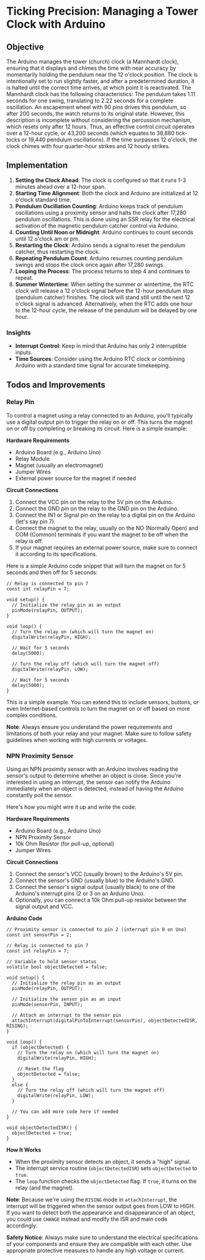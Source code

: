 # Ticking Precision: Managing a Tower Clock with Arduino

## Objective

The Arduino manages the tower (church) clock (a Mannhardt clock), ensuring that it displays and chimes the time with near accuracy by momentarily holding the pendulum near the 12 o'clock position. The clock is intentionally set to run slightly faster, and after a predetermined duration, it is halted until the correct time arrives, at which point it is reactivated.
The Mannhardt clock has the following characteristics: The pendulum takes 1.11 seconds for one swing, translating to 2.22 seconds for a complete oscillation. An escapement wheel with 90 pins drives this pendulum, so after 200 seconds, the watch returns to its original state. However, this description is incomplete without considering the percussion mechanism, which resets only after 12 hours. Thus, an effective control circuit operates over a 12-hour cycle, or 43,200 seconds (which equates to 38,880 tick-tocks or 19,440 pendulum oscillations).
If the time surpasses 12 o'clock, the clock chimes with four quarter-hour strikes and 12 hourly strikes.


## Implementation

1. **Setting the Clock Ahead**: The clock is configured so that it runs 1-3 minutes ahead over a 12-hour span.
2. **Starting Time Alignment**: Both the clock and Arduino are initialized at 12 o'clock standard time.
3. **Pendulum Oscillation Counting**: Arduino keeps track of pendulum oscillations using a proximity sensor and halts the clock after 17,280 pendulum oscillations. This is done using an SSR relay for the electrical activation of the magnetic pendulum catcher control via Arduino.
4. **Counting Until Noon or Midnight**: Arduino continues to count seconds until 12 o'clock am or pm.
5. **Restarting the Clock**: Arduino sends a signal to reset the pendulum catcher, thus restarting the clock.
6. **Repeating Pendulum Count**: Arduino resumes counting pendulum swings and stops the clock once again after 17,280 swings.
7. **Looping the Process**: The process returns to step 4 and continues to repeat.
8. **Summer Wintertime**: When setting the summer or wintertime, the RTC clock will release a 12 o'clock signal before the 12-hour pendulum stop (pendulum catcher) finishes. The clock will stand still until the next 12 o'clock signal is advanced. Alternatively, when the RTC adds one hour to the 12-hour cycle, the release of the pendulum will be delayed by one hour.

### Insights

- **Interrupt Control**: Keep in mind that Arduino has only 2 interruptible inputs.
- **Time Sources**: Consider using the Arduino RTC clock or combining Arduino with a standard time signal for accurate timekeeping.
  
## Todos and Improvements

### Relay Pin

To control a magnet using a relay connected to an Arduino, you'll typically use a digital output pin to trigger the relay on or off. This turns the magnet on or off by completing or breaking its circuit. Here is a simple example:

**Hardware Requirements**

- Arduino Board (e.g., Arduino Uno)
- Relay Module
- Magnet (usually an electromagnet)
- Jumper Wires
- External power source for the magnet if needed

**Circuit Connections**

1. Connect the VCC pin on the relay to the 5V pin on the Arduino.
2. Connect the GND pin on the relay to the GND pin on the Arduino.
3. Connect the IN1 or Signal pin on the relay to a digital pin on the Arduino (let's say pin 7).
4. Connect the magnet to the relay, usually on the NO (Normally Open) and COM (Common) terminals if you want the magnet to be off when the relay is off.
5. If your magnet requires an external power source, make sure to connect it according to its specifications.

Here is a simple Arduino code snippet that will turn the magnet on for 5 seconds and then off for 5 seconds:

```arduino
// Relay is connected to pin 7
const int relayPin = 7;

void setup() {
  // Initialize the relay pin as an output
  pinMode(relayPin, OUTPUT);
}

void loop() {
  // Turn the relay on (which will turn the magnet on)
  digitalWrite(relayPin, HIGH);
  
  // Wait for 5 seconds
  delay(5000);

  // Turn the relay off (which will turn the magnet off)
  digitalWrite(relayPin, LOW);
  
  // Wait for 5 seconds
  delay(5000);
}
```

This is a simple example. You can extend this to include sensors, buttons, or even Internet-based controls to turn the magnet on or off based on more complex conditions.

**Note**: Always ensure you understand the power requirements and limitations of both your relay and your magnet. Make sure to follow safety guidelines when working with high currents or voltages.

### NPN Proximity Sensor

Using an NPN proximity sensor with an Arduino involves reading the sensor's output to determine whether an object is close. Since you're interested in using an interrupt, the sensor can notify the Arduino immediately when an object is detected, instead of having the Arduino constantly poll the sensor.

Here's how you might wire it up and write the code:

**Hardware Requirements**

- Arduino Board (e.g., Arduino Uno)
- NPN Proximity Sensor
- 10k Ohm Resistor (for pull-up, optional)
- Jumper Wires

**Circuit Connections**

1. Connect the sensor's VCC (usually brown) to the Arduino's 5V pin.
2. Connect the sensor's GND (usually blue) to the Arduino's GND.
3. Connect the sensor's signal output (usually black) to one of the Arduino's interrupt pins (2 or 3 on an Arduino Uno).
4. Optionally, you can connect a 10k Ohm pull-up resistor between the signal output and VCC.

**Arduino Code**

```arduino
// Proximity sensor is connected to pin 2 (interrupt pin 0 on Uno)
const int sensorPin = 2;

// Relay is connected to pin 7
const int relayPin = 7;

// Variable to hold sensor status
volatile bool objectDetected = false;

void setup() {
  // Initialize the relay pin as an output
  pinMode(relayPin, OUTPUT);
  
  // Initialize the sensor pin as an input
  pinMode(sensorPin, INPUT);
  
  // Attach an interrupt to the sensor pin
  attachInterrupt(digitalPinToInterrupt(sensorPin), objectDetectedISR, RISING);
}

void loop() {
  if (objectDetected) {
    // Turn the relay on (which will turn the magnet on)
    digitalWrite(relayPin, HIGH);

    // Reset the flag
    objectDetected = false;
  }
  else {
    // Turn the relay off (which will turn the magnet off)
    digitalWrite(relayPin, LOW);
  }
  
  // You can add more code here if needed
}

void objectDetectedISR() {
  objectDetected = true;
}
```

**How It Works**

- When the proximity sensor detects an object, it sends a "high" signal.
- The interrupt service routine (`objectDetectedISR`) sets `objectDetected` to `true`.
- The `loop` function checks the `objectDetected` flag. If `true`, it turns on the relay (and the magnet).

**Note**: Because we're using the `RISING` mode in `attachInterrupt`, the interrupt will be triggered when the sensor output goes from LOW to HIGH. If you want to detect both the appearance and disappearance of an object, you could use `CHANGE` instead and modify the ISR and main code accordingly.

**Safety Notice**: Always make sure to understand the electrical specifications of your components and ensure they are compatible with each other. Use appropriate protective measures to handle any high voltage or current.